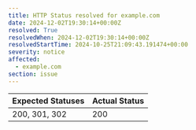 ```yaml
---
title: HTTP Status resolved for example.com
date: 2024-12-02T19:30:14+00:00Z
resolved: True
resolvedWhen: 2024-12-02T19:30:14+00:00Z
resolvedStartTime: 2024-10-25T21:09:43.191474+00:00
severity: notice
affected:
  - example.com
section: issue
---
```


| Expected Statuses | Actual Status  |
|-------------------|----------------|
| 200, 301, 302 | 200 |
